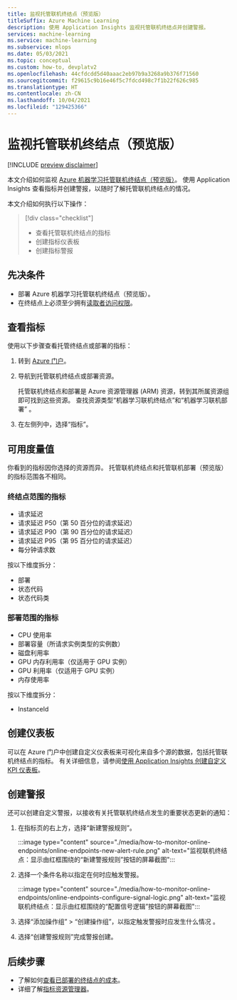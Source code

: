 ```yaml
---
title: 监视托管联机终结点（预览版）
titleSuffix: Azure Machine Learning
description: 使用 Application Insights 监视托管联机终结点并创建警报。
services: machine-learning
ms.service: machine-learning
ms.subservice: mlops
ms.date: 05/03/2021
ms.topic: conceptual
ms.custom: how-to, devplatv2
ms.openlocfilehash: 44cfdcdd5d40aaac2eb97b9a3268a9b376f71560
ms.sourcegitcommit: f29615c9b16e46f5c7fdcd498c7f1b22f626c985
ms.translationtype: HT
ms.contentlocale: zh-CN
ms.lasthandoff: 10/04/2021
ms.locfileid: "129425366"
---
```

# <a name="monitor-managed-online-endpoints-preview"></a>监视托管联机终结点（预览版）

[!INCLUDE [preview disclaimer](../../includes/machine-learning-preview-generic-disclaimer.md)]

本文介绍如何监视 [Azure 机器学习托管联机终结点（预览版）](concept-endpoints.md)。 使用 Application Insights 查看指标并创建警报，以随时了解托管联机终结点的情况。

本文介绍如何执行以下操作：

> [!div class="checklist"]
> * 查看托管联机终结点的指标
> * 创建指标仪表板
> * 创建指标警报

## <a name="prerequisites"></a>先决条件

- 部署 Azure 机器学习托管联机终结点（预览版）。
- 在终结点上必须至少拥有[读取者访问权限](../role-based-access-control/role-assignments-portal.md)。

## <a name="view-metrics"></a>查看指标

使用以下步骤查看托管终结点或部署的指标：
1. 转到 [Azure 门户](https://portal.azure.com)。
1. 导航到托管联机终结点或部署资源。

    托管联机终结点和部署是 Azure 资源管理器 (ARM) 资源，转到其所属资源组即可找到这些资源。 查找资源类型“机器学习联机终结点”和“机器学习联机部署” 。

1. 在左侧列中，选择“指标”。

## <a name="available-metrics"></a>可用度量值

你看到的指标因你选择的资源而异。 托管联机终结点和托管联机部署（预览版）的指标范围各不相同。

### <a name="metrics-at-endpoint-scope"></a>终结点范围的指标

- 请求延迟
- 请求延迟 P50（第 50 百分位的请求延迟）
- 请求延迟 P90（第 90 百分位的请求延迟）
- 请求延迟 P95（第 95 百分位的请求延迟）
- 每分钟请求数

按以下维度拆分：

- 部署
- 状态代码
- 状态代码类

### <a name="metrics-at-deployment-scope"></a>部署范围的指标

- CPU 使用率
- 部署容量（所请求实例类型的实例数）
- 磁盘利用率
- GPU 内存利用率（仅适用于 GPU 实例）
- GPU 利用率（仅适用于 GPU 实例）
- 内存使用率

按以下维度拆分：

- InstanceId

## <a name="create-a-dashboard"></a>创建仪表板

可以在 Azure 门户中创建自定义仪表板来可视化来自多个源的数据，包括托管联机终结点的指标。 有关详细信息，请参阅[使用 Application Insights 创建自定义 KPI 仪表板](../azure-monitor/app/tutorial-app-dashboards.md#add-custom-metric-chart)。
    
## <a name="create-an-alert"></a>创建警报

还可以创建自定义警报，以接收有关托管联机终结点发生的重要状态更新的通知：

1. 在指标页的右上方，选择“新建警报规则”。

    :::image type="content" source="./media/how-to-monitor-online-endpoints/online-endpoints-new-alert-rule.png" alt-text="监视联机终结点：显示由红框围绕的“新建警报规则”按钮的屏幕截图":::

1. 选择一个条件名称以指定在何时应触发警报。

    :::image type="content" source="./media/how-to-monitor-online-endpoints/online-endpoints-configure-signal-logic.png" alt-text="监视联机终结点：显示由红框围绕的“配置信号逻辑”按钮的屏幕截图":::

1. 选择“添加操作组” > “创建操作组”，以指定触发警报时应发生什么情况 。

1. 选择“创建警报规则”完成警报创建。


## <a name="next-steps"></a>后续步骤

* 了解如何[查看已部署的终结点的成本](./how-to-view-online-endpoints-costs.md)。
* 详细了解[指标资源管理器](../azure-monitor/essentials/metrics-charts.md)。